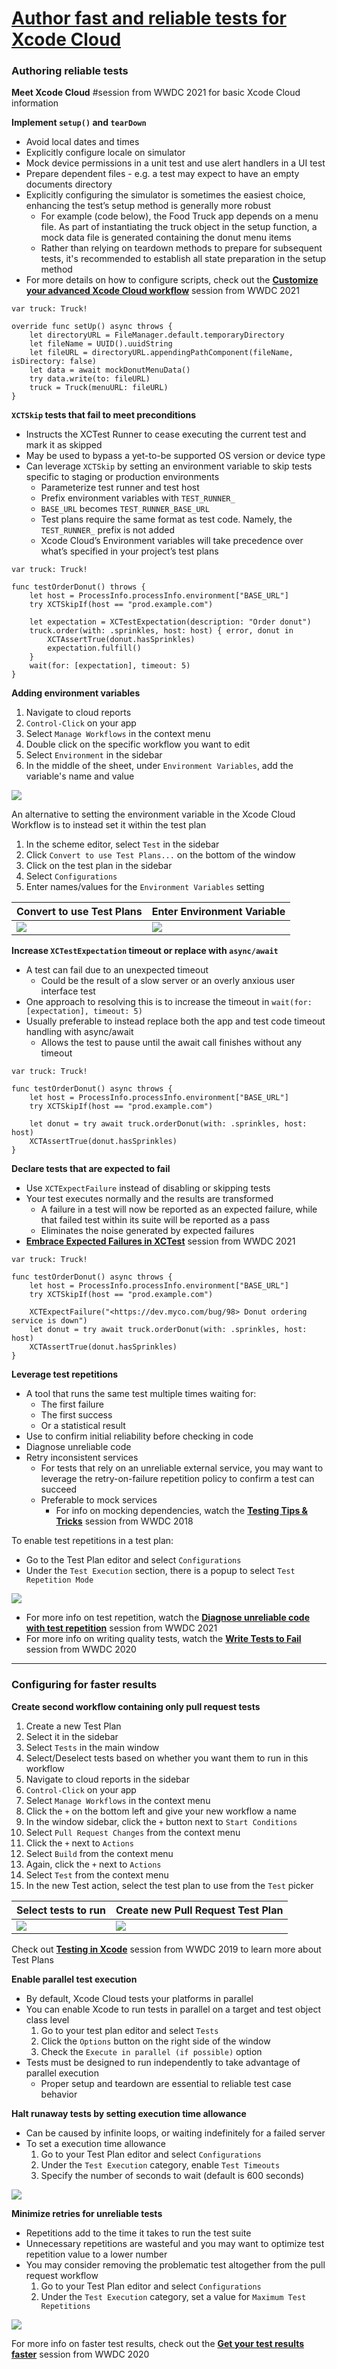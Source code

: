 # [**Author fast and reliable tests for Xcode Cloud**](https://developer.apple.com/videos/play/wwdc2022/110361/)

### **Authoring reliable tests**

**Meet Xcode Cloud** #session from WWDC 2021 for basic Xcode Cloud information

**Implement `setup()` and `tearDown`**

* Avoid local dates and times
* Explicitly configure locale on simulator
* Mock device permissions in a unit test and use alert handlers in a UI test
* Prepare dependent files - e.g. a test may expect to have an empty documents directory
* Explicitly configuring the simulator is sometimes the easiest choice, enhancing the test’s setup method is generally more robust
	* For example (code below), the Food Truck app depends on a menu file. As part of instantiating the truck object in the setup function, a mock data file is generated containing the donut menu items
	* Rather than relying on teardown methods to prepare for subsequent tests, it's recommended to establish all state preparation in the setup method
* For more details on how to configure scripts, check out the [**Customize your advanced Xcode Cloud workflow**](https://developer.apple.com/videos/play/wwdc2021/10269/) session from WWDC 2021

```
var truck: Truck!

override func setUp() async throws {
    let directoryURL = FileManager.default.temporaryDirectory
    let fileName = UUID().uuidString
    let fileURL = directoryURL.appendingPathComponent(fileName, isDirectory: false)
    let data = await mockDonutMenuData()
    try data.write(to: fileURL)
    truck = Truck(menuURL: fileURL)
}
```

**`XCTSkip` tests that fail to meet preconditions**

* Instructs the XCTest Runner to cease executing the current test and mark it as skipped
* May be used to bypass a yet-to-be supported OS version or device type
* Can leverage `XCTSkip` by setting an environment variable to skip tests specific to staging or production environments
	* Parameterize test runner and test host
	* Prefix environment variables with `TEST_RUNNER_`
	* `BASE_URL` becomes `TEST_RUNNER_BASE_URL`
	* Test plans require the same format as test code. Namely, the `TEST_RUNNER_` prefix is not added
	* Xcode Cloud’s Environment variables will take precedence over what’s specified in your project’s test plans

```
var truck: Truck!

func testOrderDonut() throws {
    let host = ProcessInfo.processInfo.environment["BASE_URL"]
    try XCTSkipIf(host == "prod.example.com")

    let expectation = XCTestExpectation(description: "Order donut")
    truck.order(with: .sprinkles, host: host) { error, donut in
        XCTAssertTrue(donut.hasSprinkles)
        expectation.fulfill()
    }       
    wait(for: [expectation], timeout: 5)
}
```

**Adding environment variables**

1. Navigate to cloud reports
2. `Control-Click` on your app
3. Select `Manage Workflows` in the context menu
4. Double click on the specific workflow you want to edit
5. Select `Environment` in the sidebar
6. In the middle of the sheet, under `Environment Variables`, add the variable's name and value

![](images/tests/environment.png)

An alternative to setting the environment variable in the Xcode Cloud Workflow is to instead set it within the test plan

1. In the scheme editor, select `Test` in the sidebar
2. Click `Convert to use Test Plans...` on the bottom of the window
3. Click on the test plan in the sidebar
4. Select `Configurations`
5. Enter names/values for the `Environment Variables` setting

Convert to use Test Plans | Enter Environment Variable
------------------------- | --------------------------
![](images/tests/convert.png) | ![](images/tests/test_plan.png)

**Increase `XCTestExpectation` timeout or replace with `async/await`**

* A test can fail due to an unexpected timeout
	* Could be the result of a slow server or an overly anxious user interface test
* One approach to resolving this is to increase the timeout in `wait(for: [expectation], timeout: 5)`
* Usually preferable to instead replace both the app and test code timeout handling with async/await
	* Allows the test to pause until the await call finishes without any timeout

```
var truck: Truck!

func testOrderDonut() async throws {
    let host = ProcessInfo.processInfo.environment["BASE_URL"]
    try XCTSkipIf(host == "prod.example.com")

    let donut = try await truck.orderDonut(with: .sprinkles, host: host)
    XCTAssertTrue(donut.hasSprinkles)
}
```

**Declare tests that are expected to fail**

* Use `XCTExpectFailure` instead of disabling or skipping tests
* Your test executes normally and the results are transformed
	* A failure in a test will now be reported as an expected failure, while that failed test within its suite will be reported as a pass
	* Eliminates the noise generated by expected failures
* [**Embrace Expected Failures in XCTest**](https://developer.apple.com/videos/play/wwdc2021/10207/) session from WWDC 2021

```
var truck: Truck!

func testOrderDonut() async throws {
    let host = ProcessInfo.processInfo.environment["BASE_URL"]
    try XCTSkipIf(host == "prod.example.com")

    XCTExpectFailure("<https://dev.myco.com/bug/98> Donut ordering service is down")
    let donut = try await truck.orderDonut(with: .sprinkles, host: host)
    XCTAssertTrue(donut.hasSprinkles)
}
```

**Leverage test repetitions**

* A tool that runs the same test multiple times waiting for:
	* The first failure
	* The first success
	* Or a statistical result
* Use to confirm initial reliability before checking in code
* Diagnose unreliable code
* Retry inconsistent services
	* For tests that rely on an unreliable external service, you may want to leverage the retry-on-failure repetition policy to confirm a test can succeed
	* Preferable to mock services
		* For info on mocking dependencies, watch the [**Testing Tips & Tricks**](https://developer.apple.com/videos/play/wwdc2018/417/) session from WWDC 2018

To enable test repetitions in a test plan:

* Go to the Test Plan editor and select `Configurations`
* Under the `Test Execution` section, there is a popup to select `Test Repetition Mode`

![](images/tests/repetition.png)

* For more info on test repetition, watch the [**Diagnose unreliable code with test repetition**](https://developer.apple.com/videos/play/wwdc2021/10296/) session from WWDC 2021
* For more info on writing quality tests, watch the [**Write Tests to Fail**](https://developer.apple.com/videos/play/wwdc2020/10091/) session from WWDC 2020

---

### **Configuring for faster results**

**Create second workflow containing only pull request tests**

1. Create a new Test Plan
2. Select it in the sidebar
3. Select `Tests` in the main window
4. Select/Deselect tests based on whether you want them to run in this workflow
5. Navigate to cloud reports in the sidebar
6. `Control-Click` on your app
7. Select `Manage Workflows` in the context menu
8. Click the `+` on the bottom left and give your new workflow a name
9. In the window sidebar, click the `+` button next to `Start Conditions`
10. Select `Pull Request Changes` from the context menu
11. Click the `+` next to `Actions`
12. Select `Build` from the context menu
13. Again, click the `+` next to `Actions`
14. Select `Test` from the context menu
15. In the new Test action, select the test plan to use from the `Test` picker

Select tests to run | Create new Pull Request Test Plan
------------------- | ---------------------------------
![](images/tests/select_tests.png) | ![](images/tests/pr_test_plan.png)

Check out [**Testing in Xcode**](https://developer.apple.com/videos/play/wwdc2019/413/) session from WWDC 2019 to learn more about Test Plans

**Enable parallel test execution**

* By default, Xcode Cloud tests your platforms in parallel
* You can enable Xcode to run tests in parallel on a target and test object class level
	1. Go to your test plan editor and select `Tests`
	2. Click the `Options` button on the right side of the window
	3. Check the `Execute in parallel (if possible)` option
*  Tests must be designed to run independently to take advantage of parallel execution
	*  Proper setup and teardown are essential to reliable test case behavior

**Halt runaway tests by setting execution time allowance**

* Can be caused by infinite loops, or waiting indefinitely for a failed server
* To set a execution time allowance
	1. Go to your Test Plan editor and select `Configurations`
	2. Under the `Test Execution` category, enable `Test Timeouts`
	3. Specify the number of seconds to wait (default is 600 seconds)

![](images/tests/allowance.png)

**Minimize retries for unreliable tests**

* Repetitions add to the time it takes to run the test suite
* Unnecessary repetitions are wasteful and you may want to optimize test repetition value to a lower number
* You may consider removing the problematic test altogether from the pull request workflow
	1. Go to your Test Plan editor and select `Configurations`
	2. Under the `Test Execution` category, set a value for `Maximum Test Repetitions` 

![](images/tests/maximum_test.png)

For more info on faster test results, check out the [**Get your test results faster**](https://developer.apple.com/videos/play/wwdc2020/10221/) session from WWDC 2020

